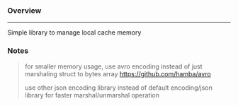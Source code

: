 ### Overview
<hr/>
Simple library to manage local cache memory

### Notes
> for smaller memory usage, use avro encoding instead of just marshaling struct to bytes array
> https://github.com/hamba/avro
> 
> 
> use other json encoding library instead of default encoding/json library for faster marshal/unmarshal operation
